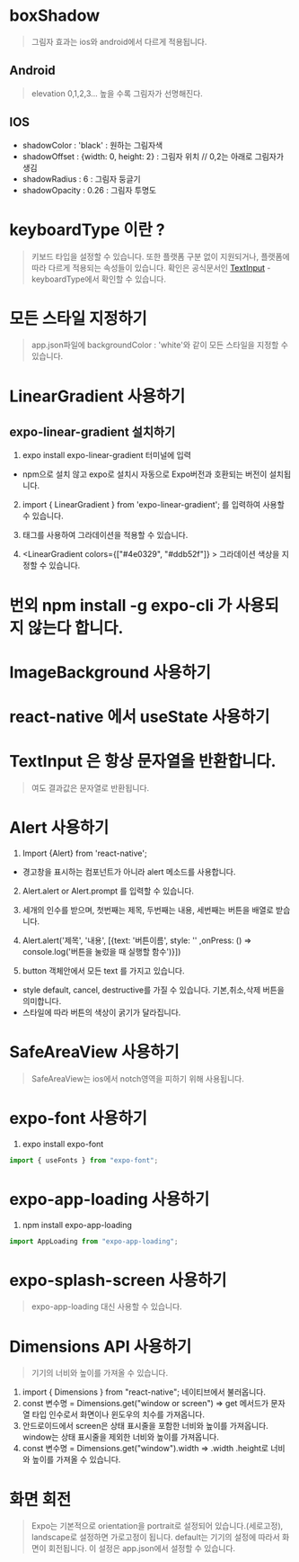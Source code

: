 # boxShadow

> 그림자 효과는 ios와 android에서 다르게 적용됩니다.

## Android

> elevation 0,1,2,3... 높을 수록 그림자가 선명해진다.

## IOS

- shadowColor : 'black' : 원하는 그림자색
- shadowOffset : {width: 0, height: 2} : 그림자 위치 // 0,2는 아래로 그림자가 생김
- shadowRadius : 6 : 그림자 둥글기
- shadowOpacity : 0.26 : 그림자 투명도

# keyboardType 이란 ?

> 키보드 타입을 설정할 수 있습니다. 또한 플랫폼 구분 없이 지원되거나, 플랫폼에 따라 다르게 적용되는 속성들이 있습니다. 확인은 공식문서인 [TextInput](https://reactnative.dev/docs/textinput) - keyboardType에서 확인할 수 있습니다.

# 모든 스타일 지정하기

> app.json파일에 backgroundColor : 'white'와 같이 모든 스타일을 지정할 수 있습니다.

# LinearGradient 사용하기

## expo-linear-gradient 설치하기

1. expo install expo-linear-gradient 터미널에 입력

- npm으로 설치 않고 expo로 설치시 자동으로 Expo버전과 호환되는 버전이 설치됩니다.

2.  import { LinearGradient } from 'expo-linear-gradient'; 를 입력하여 사용할 수 있습니다.

3.  <LinearGradient> 태그를 사용하여 그라데이션을 적용할 수 있습니다.

4.  <LinearGradient colors={["#4e0329", "#ddb52f"]} > 그라데이션 색상을 지정할 수 있습니다.

# 번외 npm install -g expo-cli 가 사용되지 않는다 합니다.

# ImageBackground 사용하기

# react-native 에서 useState 사용하기

>

# TextInput 은 항상 문자열을 반환합니다.

> <TextInput keyboardType="number-pad"> 여도 결과값은 문자열로 반환됩니다.

# Alert 사용하기

1. Import {Alert} from 'react-native';

- 경고창을 표시하는 컴포넌트가 아니라 alert 메소드를 사용합니다.

2. Alert.alert or Alert.prompt 를 입력할 수 있습니다.

3. 세개의 인수를 받으며, 첫번째는 제목, 두번째는 내용, 세번째는 버튼을 배열로 받습니다.

4. Alert.alert('제목', '내용', [{text: '버튼이름', style: '' ,onPress: () => console.log('버튼을 눌렀을 때 실행할 함수')}])

5. button 객체안에서 모든 text 를 가지고 있습니다.

- style default, cancel, destructive를 가질 수 있습니다. 기본,취소,삭제 버튼을 의미합니다.
- 스타일에 따라 버튼의 색상이 굵기가 달라집니다.

# SafeAreaView 사용하기

> SafeAreaView는 ios에서 notch영역을 피하기 위해 사용됩니다.

# expo-font 사용하기

1. expo install expo-font

```jsx
import { useFonts } from "expo-font";
```

# expo-app-loading 사용하기

1. npm install expo-app-loading

```jsx
import AppLoading from "expo-app-loading";
```

# expo-splash-screen 사용하기

> expo-app-loading 대신 사용할 수 있습니다.

# Dimensions API 사용하기

> 기기의 너비와 높이를 가져올 수 있습니다.

1. import { Dimensions } from "react-native"; 네이티브에서 불러옵니다.
2. const 변수명 = Dimensions.get("window or screen") => get 메서드가 문자열 타입 인수로서 화면이나 윈도우의 치수를 가져옵니다.
3. 안드로이드에서 screen은 상태 표시줄을 포함한 너비와 높이를 가져옵니다. window는 상태 표시줄을 제외한 너비와 높이를 가져옵니다.
4. const 변수명 = Dimensions.get("window").width => .width .height로 너비와 높이를 가져올 수 있습니다.

# 화면 회전

> Expo는 기본적으로 orientation을 portrait로 설정되어 있습니다.(세로고정), landscape로 설정하면 가로고정이 됩니다. default는 기기의 설정에 따라서 화면이 회전됩니다. 이 설정은 app.json에서 설정할 수 있습니다.
